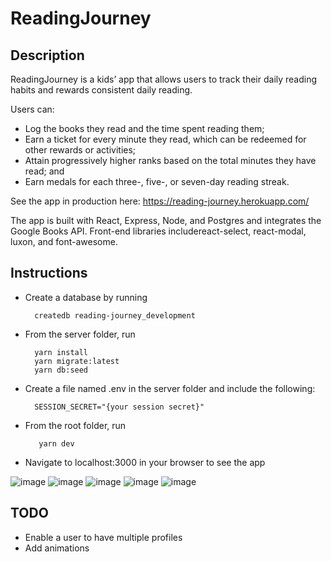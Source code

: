 # ReadingJourney
## Description
ReadingJourney is a kids’ app that allows users to track their daily reading habits and rewards consistent daily reading. 

Users can:
* Log the books they read and the time spent reading them;
* Earn a ticket for every minute they read, which can be redeemed for other rewards or activities;
* Attain progressively higher ranks based on the total minutes they have read; and
* Earn medals for each three-, five-, or seven-day reading streak.

See the app in production here: https://reading-journey.herokuapp.com/

The app is built with React, Express, Node, and Postgres and integrates the Google Books API.  Front-end libraries includereact-select, react-modal, luxon, and font-awesome. 

## Instructions

* Create a database by running 

        createdb reading-journey_development
        
* From the server folder, run 
 
        yarn install 
        yarn migrate:latest 
        yarn db:seed

* Create a file named .env in the server folder and include the following: 

        SESSION_SECRET="{your session secret}"
        
* From the root folder, run 
 
         yarn dev
         
* Navigate to localhost:3000 in your browser to see the app

![image](https://user-images.githubusercontent.com/22434679/156003801-507079c4-1474-40ab-979a-87cddbb576a0.png)
![image](https://user-images.githubusercontent.com/22434679/156005283-596369d2-2c70-4e45-89c4-2cef10b7ab4a.png)
![image](https://user-images.githubusercontent.com/22434679/156005310-1bee9e24-551d-44d3-95ca-d9223ed2495f.png)
![image](https://user-images.githubusercontent.com/22434679/156005416-6b118062-5135-4426-9680-6031c6a82af8.png)
![image](https://user-images.githubusercontent.com/22434679/156005497-0cc4bfc9-9b74-4cba-b99f-7a087cdd21e5.png)
## TODO
* Enable a user to have multiple profiles
* Add animations
